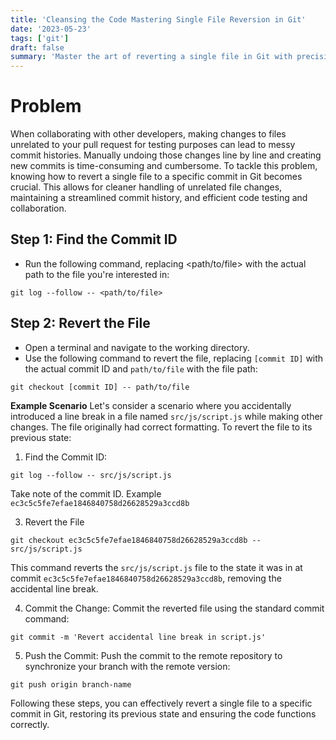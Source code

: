 ```yaml
---
title: 'Cleansing the Code Mastering Single File Reversion in Git'
date: '2023-05-23'
tags: ['git']
draft: false
summary: 'Master the art of reverting a single file in Git with precision and elegance. Learn how to effortlessly undo unintended changes, maintain a clean commit history, and restore code integrity. Take control of your files and streamline collaboration with ease.'
---
```


# Problem

When collaborating with other developers, making changes to files unrelated to your pull request for testing purposes can lead to messy commit histories. Manually undoing those changes line by line and creating new commits is time-consuming and cumbersome. To tackle this problem, knowing how to revert a single file to a specific commit in Git becomes crucial. This allows for cleaner handling of unrelated file changes, maintaining a streamlined commit history, and efficient code testing and collaboration.

## Step 1: Find the Commit ID

- Run the following command, replacing <path/to/file> with the actual path to the file you're interested in:

```shell
git log --follow -- <path/to/file>
```

## Step 2: Revert the File

- Open a terminal and navigate to the working directory.
- Use the following command to revert the file, replacing `[commit ID]` with the actual commit ID and `path/to/file` with the file path:

```shell
git checkout [commit ID] -- path/to/file
```

**Example Scenario**
Let's consider a scenario where you accidentally introduced a line break in a file named `src/js/script.js` while making other changes. The file originally had correct formatting. To revert the file to its previous state:

1. Find the Commit ID:

```shell
git log --follow -- src/js/script.js
```

Take note of the commit ID.
Example `ec3c5c5fe7efae1846840758d26628529a3ccd8b`

3. Revert the File

```shell
git checkout ec3c5c5fe7efae1846840758d26628529a3ccd8b -- src/js/script.js
```

This command reverts the `src/js/script.js` file to the state it was in at commit `ec3c5c5fe7efae1846840758d26628529a3ccd8b`, removing the accidental line break.

4. Commit the Change: Commit the reverted file using the standard commit command:

```shell
git commit -m 'Revert accidental line break in script.js'
```

5. Push the Commit: Push the commit to the remote repository to synchronize your branch with the remote version:

```shell
git push origin branch-name
```

Following these steps, you can effectively revert a single file to a specific commit in Git, restoring its previous state and ensuring the code functions correctly.
